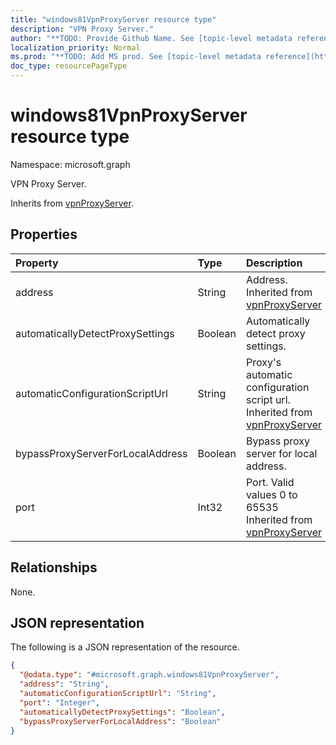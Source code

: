 ```yaml
---
title: "windows81VpnProxyServer resource type"
description: "VPN Proxy Server."
author: "**TODO: Provide Github Name. See [topic-level metadata reference](https://msgo.azurewebsites.net/add/document/guidelines/metadata.html#topic-level-metadata)**"
localization_priority: Normal
ms.prod: "**TODO: Add MS prod. See [topic-level metadata reference](https://msgo.azurewebsites.net/add/document/guidelines/metadata.html#topic-level-metadata)**"
doc_type: resourcePageType
---
```


# windows81VpnProxyServer resource type

Namespace: microsoft.graph



VPN Proxy Server.


Inherits from [vpnProxyServer](../resources/vpnproxyserver.md).

## Properties
|Property|Type|Description|
|:---|:---|:---|
|address|String|Address. Inherited from [vpnProxyServer](../resources/vpnproxyserver.md)|
|automaticallyDetectProxySettings|Boolean|Automatically detect proxy settings.|
|automaticConfigurationScriptUrl|String|Proxy's automatic configuration script url. Inherited from [vpnProxyServer](../resources/vpnproxyserver.md)|
|bypassProxyServerForLocalAddress|Boolean|Bypass proxy server for local address.|
|port|Int32|Port. Valid values 0 to 65535 Inherited from [vpnProxyServer](../resources/vpnproxyserver.md)|

## Relationships
None.

## JSON representation
The following is a JSON representation of the resource.
<!-- {
  "blockType": "resource",
  "@odata.type": "microsoft.graph.windows81VpnProxyServer"
}
-->
``` json
{
  "@odata.type": "#microsoft.graph.windows81VpnProxyServer",
  "address": "String",
  "automaticConfigurationScriptUrl": "String",
  "port": "Integer",
  "automaticallyDetectProxySettings": "Boolean",
  "bypassProxyServerForLocalAddress": "Boolean"
}
```

